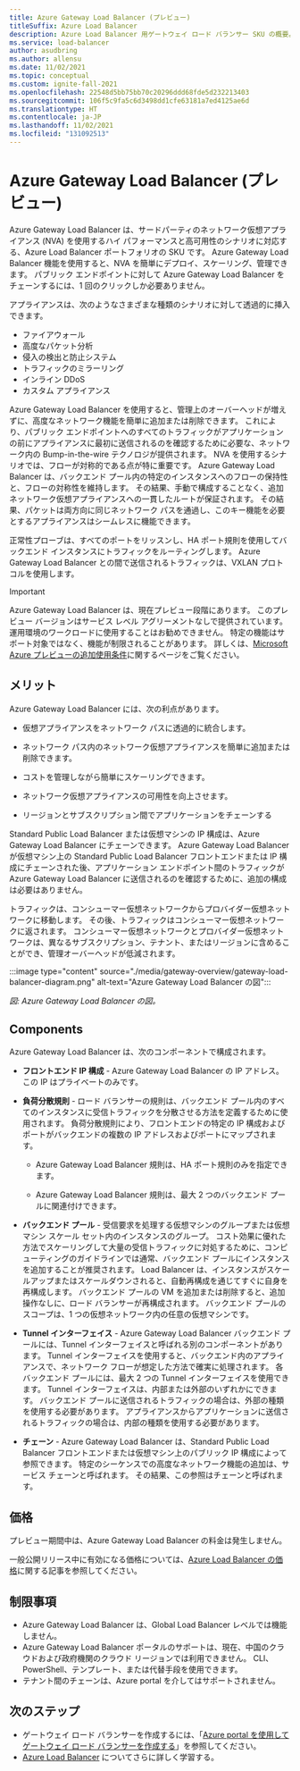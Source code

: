 ```yaml
---
title: Azure Gateway Load Balancer (プレビュー)
titleSuffix: Azure Load Balancer
description: Azure Load Balancer 用ゲートウェイ ロード バランサー SKU の概要。
ms.service: load-balancer
author: asudbring
ms.author: allensu
ms.date: 11/02/2021
ms.topic: conceptual
ms.custom: ignite-fall-2021
ms.openlocfilehash: 22548d5bb75bb70c20296ddd68fde5d232213403
ms.sourcegitcommit: 106f5c9fa5c6d3498dd1cfe63181a7ed4125ae6d
ms.translationtype: HT
ms.contentlocale: ja-JP
ms.lasthandoff: 11/02/2021
ms.locfileid: "131092513"
---
```

# <a name="gateway-load-balancer-preview"></a>Azure Gateway Load Balancer (プレビュー)

Azure Gateway Load Balancer は、サードパーティのネットワーク仮想アプライアンス (NVA) を使用するハイ パフォーマンスと高可用性のシナリオに対応する、Azure Load Balancer ポートフォリオの SKU です。 Azure Gateway Load Balancer 機能を使用すると、NVA を簡単にデプロイ、スケーリング、管理できます。 パブリック エンドポイントに対して Azure Gateway Load Balancer をチェーンするには、1 回のクリックしか必要ありません。 

アプライアンスは、次のようなさまざまな種類のシナリオに対して透過的に挿入できます。

* ファイアウォール
* 高度なパケット分析
* 侵入の検出と防止システム
* トラフィックのミラーリング
* インライン DDoS
* カスタム アプライアンス

Azure Gateway Load Balancer を使用すると、管理上のオーバーヘッドが増えずに、高度なネットワーク機能を簡単に追加または削除できます。 これにより、パブリック エンドポイントへのすべてのトラフィックがアプリケーションの前にアプライアンスに最初に送信されるのを確認するために必要な、ネットワーク内の Bump-in-the-wire テクノロジが提供されます。 NVA を使用するシナリオでは、フローが対称的である点が特に重要です。 Azure Gateway Load Balancer は、バックエンド プール内の特定のインスタンスへのフローの保持性と、フローの対称性を維持します。 その結果、手動で構成することなく、追加ネットワーク仮想アプライアンスへの一貫したルートが保証されます。 その結果、パケットは両方向に同じネットワーク パスを通過し、このキー機能を必要とするアプライアンスはシームレスに機能できます。

正常性プローブは、すべてのポートをリッスンし、HA ポート規則を使用してバックエンド インスタンスにトラフィックをルーティングします。 Azure Gateway Load Balancer との間で送信されるトラフィックは、VXLAN プロトコルを使用します。 

> [!IMPORTANT]
> Azure Gateway Load Balancer は、現在プレビュー段階にあります。
> このプレビュー バージョンはサービス レベル アグリーメントなしで提供されています。運用環境のワークロードに使用することはお勧めできません。 特定の機能はサポート対象ではなく、機能が制限されることがあります。 詳しくは、[Microsoft Azure プレビューの追加使用条件](https://azure.microsoft.com/support/legal/preview-supplemental-terms/)に関するページをご覧ください。

## <a name="benefits"></a>メリット

Azure Gateway Load Balancer には、次の利点があります。

* 仮想アプライアンスをネットワーク パスに透過的に統合します。

* ネットワーク パス内のネットワーク仮想アプライアンスを簡単に追加または削除できます。 

* コストを管理しながら簡単にスケーリングできます。

* ネットワーク仮想アプライアンスの可用性を向上させます。

* リージョンとサブスクリプション間でアプリケーションをチェーンする

Standard Public Load Balancer または仮想マシンの IP 構成は、Azure Gateway Load Balancer にチェーンできます。 Azure Gateway Load Balancer が仮想マシン上の Standard Public Load Balancer フロントエンドまたは IP 構成にチェーンされた後、アプリケーション エンドポイント間のトラフィックが Azure Gateway Load Balancer に送信されるのを確認するために、追加の構成は必要はありません。

トラフィックは、コンシューマー仮想ネットワークからプロバイダー仮想ネットワークに移動します。 その後、トラフィックはコンシューマー仮想ネットワークに返されます。 コンシューマー仮想ネットワークとプロバイダー仮想ネットワークは、異なるサブスクリプション、テナント、またはリージョンに含めることができ、管理オーバーヘッドが低減されます。

:::image type="content" source="./media/gateway-overview/gateway-load-balancer-diagram.png" alt-text="Azure Gateway Load Balancer の図":::

*図: Azure Gateway Load Balancer の図。*

## <a name="components"></a>Components

Azure Gateway Load Balancer は、次のコンポーネントで構成されます。

* **フロントエンド IP 構成** - Azure Gateway Load Balancer の IP アドレス。 この IP はプライベートのみです。 

* **負荷分散規則** - ロード バランサーの規則は、バックエンド プール内のすべてのインスタンスに受信トラフィックを分散させる方法を定義するために使用されます。 負荷分散規則により、フロントエンドの特定の IP 構成およびポートがバックエンドの複数の IP アドレスおよびポートにマップされます。 

    * Azure Gateway Load Balancer 規則は、HA ポート規則のみを指定できます。 

    * Azure Gateway Load Balancer 規則は、最大 2 つのバックエンド プールに関連付けできます。 

* **バックエンド プール** - 受信要求を処理する仮想マシンのグループまたは仮想マシン スケール セット内のインスタンスのグループ。 コスト効果に優れた方法でスケーリングして大量の受信トラフィックに対処するために、コンピューティングのガイドラインでは通常、バックエンド プールにインスタンスを追加することが推奨されます。 Load Balancer は、インスタンスがスケールアップまたはスケールダウンされると、自動再構成を通じてすぐに自身を再構成します。 バックエンド プールの VM を追加または削除すると、追加操作なしに、ロード バランサーが再構成されます。 バックエンド プールのスコープは、1 つの仮想ネットワーク内の任意の仮想マシンです。 

* **Tunnel インターフェイス** - Azure Gateway Load Balancer バックエンド プールには、Tunnel インターフェイスと呼ばれる別のコンポーネントがあります。 Tunnel インターフェイスを使用すると、バックエンド内のアプライアンスで、ネットワーク フローが想定した方法で確実に処理されます。 各バックエンド プールには、最大 2 つの Tunnel インターフェイスを使用できます。 Tunnel インターフェイスは、内部または外部のいずれかにできます。 バックエンド プールに送信されるトラフィックの場合は、外部の種類を使用する必要があります。 アプライアンスからアプリケーションに送信されるトラフィックの場合は、内部の種類を使用する必要があります。

* **チェーン** - Azure Gateway Load Balancer は、Standard Public Load Balancer フロントエンドまたは仮想マシン上のパブリック IP 構成によって参照できます。 特定のシーケンスでの高度なネットワーク機能の追加は、サービス チェーンと呼ばれます。 その結果、この参照はチェーンと呼ばれます。

## <a name="pricing"></a>価格

プレビュー期間中は、Azure Gateway Load Balancer の料金は発生しません。 

一般公開リリース中に有効になる価格については、[Azure Load Balancer の価格](https://azure.microsoft.com/pricing/details/load-balancer/)に関する記事を参照してください。

## <a name="limitations"></a>制限事項

* Azure Gateway Load Balancer は、Global Load Balancer レベルでは機能しません。
* Azure Gateway Load Balancer ポータルのサポートは、現在、中国のクラウドおよび政府機関のクラウド リージョンでは利用できません。 CLI、PowerShell、テンプレート、または代替手段を使用できます。
* テナント間のチェーンは、Azure portal を介してはサポートされません。

## <a name="next-steps"></a>次のステップ

- ゲートウェイ ロード バランサーを作成するには、「[Azure portal を使用してゲートウェイ ロード バランサーを作成する](tutorial-gateway-portal.md)」を参照してください。
- [Azure Load Balancer](load-balancer-overview.md) についてさらに詳しく学習する。
